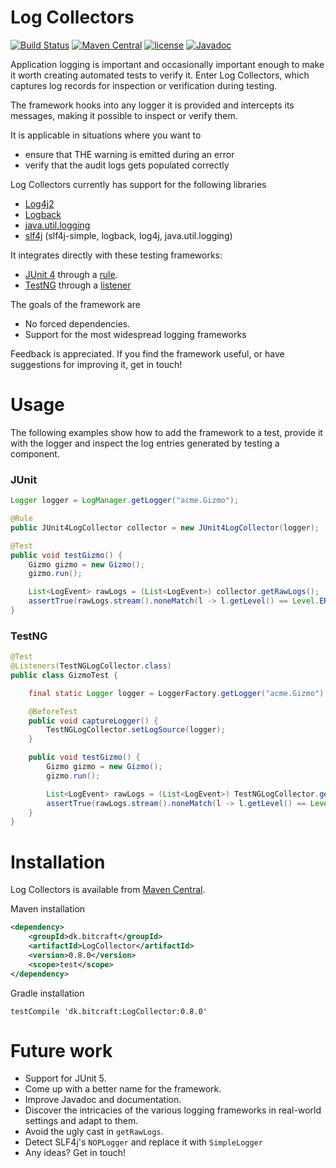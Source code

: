 # Log Collectors

[![Build Status](https://travis-ci.org/haasted/TestLogCollectors.svg?branch=master)](https://travis-ci.org/haasted/TestLogCollectors)
[![Maven Central](https://maven-badges.herokuapp.com/maven-central/dk.bitcraft/LogCollector/badge.svg)](https://maven-badges.herokuapp.com/maven-central/dk.bitcraft/LogCollector)
[![license](https://img.shields.io/github/license/mashape/apistatus.svg)](https://github.com/haasted/TestLogCollectors/blob/master/LICENSE)
[![Javadoc](https://img.shields.io/badge/javadoc-OK-blue.svg)](https://javadoc.io/doc/dk.bitcraft/LogCollector/)

Application logging is important and occasionally important enough to make it worth creating automated tests to verify it. Enter Log Collectors, which captures log records for inspection or verification during testing. 

The framework hooks into any logger it is provided and intercepts its messages, making it possible to inspect or verify them.

It is applicable in situations where you want to
 - ensure that THE warning is emitted during an error 
 - verify that the audit logs gets populated correctly

Log Collectors currently has support for the following libraries
 - [Log4j2](https://logging.apache.org/log4j/2.x/)
 - [Logback](https://logback.qos.ch/)
 - [java.util.logging](https://docs.oracle.com/javase/8/docs/technotes/guides/logging/overview.html)
 - [slf4j](https://www.slf4j.org/) (slf4j-simple, logback, log4j, java.util.logging)

It integrates directly with these testing frameworks:
 - [JUnit 4](http://junit.org/junit4/) through a [rule](https://github.com/junit-team/junit4/wiki/Rules).
 - [TestNG](http://testng.org/) through a [listener](http://testng.org/doc/documentation-main.html#testng-listeners)

The goals of the framework are
 - No forced dependencies.
 - Support for the most widespread logging frameworks

Feedback is appreciated. If you find the framework useful, or have suggestions for improving it, get in touch!

# Usage

The following examples show how to add the framework to a test, provide it with the logger and inspect the log entries generated by testing a component.

### JUnit
```java
Logger logger = LogManager.getLogger("acme.Gizmo");

@Rule
public JUnit4LogCollector collector = new JUnit4LogCollector(logger);

@Test
public void testGizmo() {
    Gizmo gizmo = new Gizmo();
    gizmo.run();

    List<LogEvent> rawLogs = (List<LogEvent>) collector.getRawLogs();
    assertTrue(rawLogs.stream().noneMatch(l -> l.getLevel() == Level.ERROR));
}
```

### TestNG
```java
@Test
@Listeners(TestNGLogCollector.class)
public class GizmoTest {

    final static Logger logger = LoggerFactory.getLogger("acme.Gizmo");

    @BeforeTest
    public void captureLogger() {
        TestNGLogCollector.setLogSource(logger);
    }

    public void testGizmo() {
        Gizmo gizmo = new Gizmo();
        gizmo.run();

        List<LogEvent> rawLogs = (List<LogEvent>) TestNGLogCollector.getRawLogs();
        assertTrue(rawLogs.stream().noneMatch(l -> l.getLevel() == Level.ERROR));
    }
}
```


# Installation

Log Collectors is available from [Maven Central](https://maven-badges.herokuapp.com/maven-central/dk.bitcraft/LogCollector).

Maven installation
```xml
<dependency>
    <groupId>dk.bitcraft</groupId>
    <artifactId>LogCollector</artifactId>
    <version>0.8.0</version>
    <scope>test</scope>
</dependency>
```

Gradle installation
```
testCompile 'dk.bitcraft:LogCollector:0.8.0'
```

# Future work

  - Support for JUnit 5.
  - Come up with a better name for the framework.
  - Improve Javadoc and documentation.
  - Discover the intricacies of the various logging frameworks in real-world settings and adapt to them.
  - Avoid the ugly cast in `getRawLogs`.
  - Detect SLF4j's `NOPLogger` and replace it with `SimpleLogger`
  - Any ideas? Get in touch!
